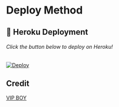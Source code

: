 # Deploy Method

## 🚀 Heroku Deployment
###### Click the button below to deploy on Heroku!
[![Deploy](https://www.herokucdn.com/deploy/button.svg)](https://dashboard.heroku.com/new?template=https://github.com/LeeyooMuzic/adderboy)


## Credit


[VIP BOY ](https://github.com/The_Vip_Boy)
